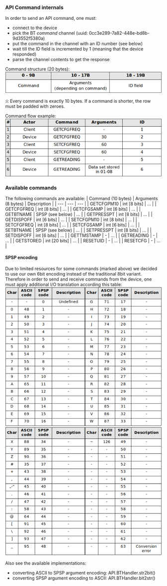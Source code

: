### API Command internals
In order to send an API command, one must:
* connect to the device
* pick the BT *command* channel (uuid: 0cc3e289-7a82-448e-bd8b-9d3552f5380a)
* put the command in the channel with an ID number (see below)
* wait till the ID field is incremented by 1 (meaning that the device responded)
* parse the channel contents to get the response

Command structure (20 bytes):  
![command structure](../doc/SPSP_API_command.png)

:i: Every command is exactly 10 bytes. If a command is shorter, the row must be padded with zeroes.


Command flow example:  
![command flow](../doc/SPSP_API_command_example.png)

### Available commands
The following commands are available:
| Command (10 bytes) | Arguments (8 bytes) | Description |
| --- | --- | --- |
| GETCFGPM10 | int [8 bits] | ... |
| GETCFGFREQ | int [8 bits] | ... |
| GETCFGSAMP | int [6 bits] | ... |
| GETBTNAME | SPSP (see below) | ... |
| GETPRESSPT | int [8 bits] | ... |
| GETDISPOFF | int [6 bits] | ... |
| SETCFGPM10 | int [8 bits] | ... |
| SETCFGFREQ | int [8 bits] | ... |
| SETCFGSAMP | int [6 bits] | ... |
| SETBTNAME | SPSP (see below) | ... |
| SETPRESSPT | int [8 bits] | ... |
| SETDISPOFF | int [6 bits] | ... |
| GETTMSTAMP | - | ... |
| GETREADING | - | ... |
| GETSTORED | int [20 bits] | ... |
| RESETUID | - | ... |
| RESETCFG | - | ... |

#### SPSP encoding
Due to limited resources for some commands (marked above) we decided to use our own 6bit encoding instead of the traditional 8bit variant. Therefore in order to send and receive commands from the device, one must apply additional I/O translation according this table:  
![ascii2spsp1](../doc/SPSP_API_ascii1.png)
![ascii2spsp2](../doc/SPSP_API_ascii2.png)


Also see the available implementations:
* converting ASCII to SPSP argument encoding: API.BTHandler.str2bit()
* converting SPSP argument encoding to ASCII: API.BTHandler.bit2str()
